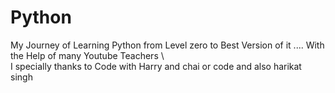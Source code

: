# Python
My Journey of Learning Python from Level zero to Best Version of it .... 
With the Help of many Youtube Teachers  \\\
I specially thanks to Code with Harry and chai or code and also harikat singh 

